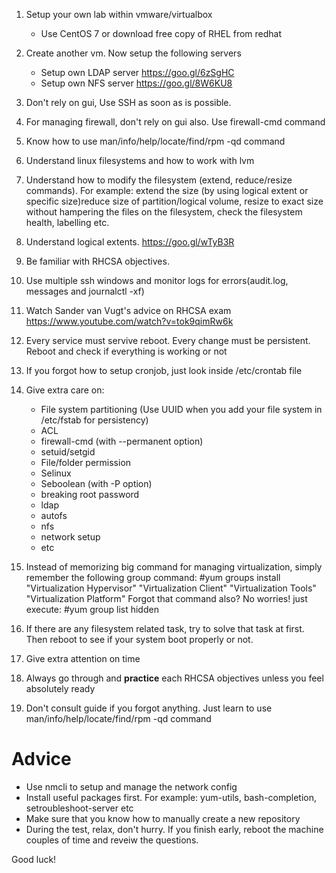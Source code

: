 1.  Setup your own lab within vmware/virtualbox
      - Use CentOS 7 or download free copy of RHEL from redhat

2.  Create another vm. Now setup the following servers
      - Setup own LDAP server https://goo.gl/6zSgHC
      - Setup own NFS server https://goo.gl/8W6KU8
3.  Don't rely on gui, Use SSH as soon as is possible. 
4.  For managing firewall, don't rely on gui also. Use firewall-cmd command
5.  Know how to use man/info/help/locate/find/rpm -qd command
6.  Understand linux filesystems and how to work with lvm
7.  Understand how to modify the filesystem (extend, reduce/resize commands). For example: extend the size (by using logical extent or specific size)reduce size of partition/logical volume, resize to exact size without hampering the files on the filesystem, check the filesystem health, labelling etc. 
8.  Understand logical extents. https://goo.gl/wTyB3R
9.  Be familiar with RHCSA objectives.
10. Use multiple ssh windows and monitor logs for errors(audit.log, messages and journalctl -xf)
11. Watch Sander van Vugt's advice on RHCSA exam https://www.youtube.com/watch?v=tok9qimRw6k
12. Every service must servive reboot. Every change must be persistent. Reboot and check if everything is working or not

14. If you forgot how to setup cronjob, just look inside /etc/crontab file
15. Give extra care on:
      - File system partitioning (Use UUID when you add your file system in /etc/fstab for persistency)
      - ACL
      - firewall-cmd (with --permanent option)
      - setuid/setgid
      - File/folder permission
      - Selinux
      - Seboolean (with -P option)
      - breaking root password
      - ldap
      - autofs
      - nfs
      - network setup
      - etc

 16. Instead of memorizing big command for managing virtualization, simply remember the following group command:
     #yum groups install "Virtualization Hypervisor" "Virtualization Client" "Virtualization Tools"  "Virtualization Platform"
     Forgot that command also? No worries! just execute: #yum group list hidden
 17. If there are any filesystem related task, try to solve that task at first. Then reboot to see if your system boot properly or not.
 18. Give extra attention on time
 19. Always go through and **practice** each RHCSA objectives unless you feel absolutely ready
 20. Don't consult guide if you forgot anything. Just learn to use man/info/help/locate/find/rpm -qd command

# Advice
  - Use nmcli to setup and manage the network config
  - Install useful packages first. For example: yum-utils, bash-completion, setroubleshoot-server etc
  - Make sure that you know how to manually create a new repository
  - During the test, relax, don't hurry. If you finish early, reboot the machine couples of time and reveiw the questions.
  
  
  Good luck!

